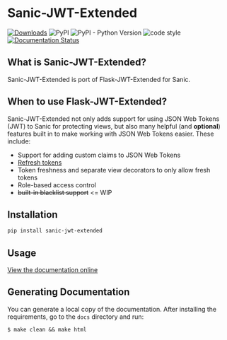 # Sanic-JWT-Extended 
[![Downloads](https://pepy.tech/badge/sanic-jwt-extended)](https://pepy.tech/project/sanic-jwt-extended)
![PyPI](https://img.shields.io/pypi/v/sanic-jwt-extended.svg)
![PyPI - Python Version](https://img.shields.io/pypi/pyversions/sanic-jwt-extended.svg)
![code style](https://img.shields.io/badge/code%20style-black-black.svg)
[![Documentation Status](https://readthedocs.org/projects/sanic-jwt-extended/badge/?version=latest)](https://sanic-jwt-extended.readthedocs.io/en/latest/?badge=latest)

## What is Sanic-JWT-Extended?
Sanic-JWT-Extended is port of Flask-JWT-Extended for Sanic.

## When to use Flask-JWT-Extended?
Sanic-JWT-Extended not only adds support for using JSON Web Tokens (JWT) to Sanic for protecting views,
but also many helpful (and **optional**) features  built in to make working with JSON Web Tokens
easier. These include:

* Support for adding custom claims to JSON Web Tokens
* [Refresh tokens](https://auth0.com/blog/refresh-tokens-what-are-they-and-when-to-use-them/)
* Token freshness and separate view decorators to only allow fresh tokens
* Role-based access control
* ~~built-in blacklist support~~ <= WIP

## Installation
```bash
pip install sanic-jwt-extended
```

## Usage
[View the documentation online](http://sanic-jwt-extended.readthedocs.io/en/latest/)

## Generating Documentation
You can generate a local copy of the documentation. After installing the requirements,
go to the `docs` directory and run:
```
$ make clean && make html
```
